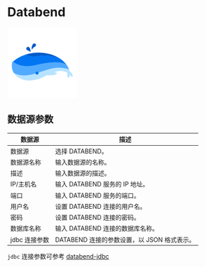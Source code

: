 # Databend

![Databend 数据源](../../../../img/new_ui/dev/datasource/Databend.png)

## 数据源参数

| **数据源**   | **描述**                        |
|-----------|-------------------------------|
| 数据源       | 选择 DATABEND。                  |
| 数据源名称     | 输入数据源的名称。                     |
| 描述        | 输入数据源的描述。                     |
| IP/主机名    | 输入 DATABEND 服务的 IP 地址。        |
| 端口        | 输入 DATABEND 服务的端口。            |
| 用户名       | 设置 DATABEND 连接的用户名。           |
| 密码        | 设置 DATABEND 连接的密码。            |
| 数据库名称     | 输入 DATABEND 连接的数据库名称。         |
| jdbc 连接参数 | DATABEND 连接的参数设置，以 JSON 格式表示。 |

``jdbc`` 连接参数可参考 [databend-jdbc](https://github.com/databendcloud/databend-jdbc)